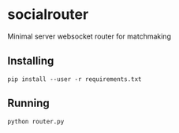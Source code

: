 socialrouter
============

Minimal server websocket router for matchmaking


Installing
------------

    pip install --user -r requirements.txt


Running
-------------

    python router.py